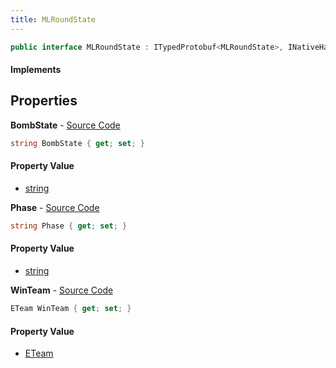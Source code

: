 ```yaml
---
title: MLRoundState
---
```


```csharp
public interface MLRoundState : ITypedProtobuf<MLRoundState>, INativeHandle
```

#### Implements

## Properties

**BombState** - [Source Code](https://github.com/swiftly-solution/swiftlys2/blob/main/managed/src/SwiftlyS2.Generated/Protobufs/Interfaces/MLRoundState.cs#L19)

```csharp
string BombState { get; set; }
```

#### Property Value

- [string](https://learn.microsoft.com/dotnet/api/system.string)

**Phase** - [Source Code](https://github.com/swiftly-solution/swiftlys2/blob/main/managed/src/SwiftlyS2.Generated/Protobufs/Interfaces/MLRoundState.cs#L13)

```csharp
string Phase { get; set; }
```

#### Property Value

- [string](https://learn.microsoft.com/dotnet/api/system.string)

**WinTeam** - [Source Code](https://github.com/swiftly-solution/swiftlys2/blob/main/managed/src/SwiftlyS2.Generated/Protobufs/Interfaces/MLRoundState.cs#L16)

```csharp
ETeam WinTeam { get; set; }
```

#### Property Value

- [ETeam](/docs/api/shared/protobufdefinitions/eteam)

